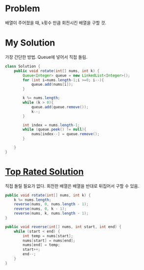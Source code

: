 # Problem

배열이 주어졌을 때, `k`횟수 만큼 회전시킨 배열을 구할 것.

# My Solution

가장 간단한 방법. Queue에 넣어서 직접 돌림.

```java
class Solution {
    public void rotate(int[] nums, int k) {
        Queue<Integer> queue = new LinkedList<Integer>();
        for (int i=nums.length-1;i >=0; i--){
            queue.add(nums[i]);
        }

        k %= nums.length;
        while (k > 0){
            queue.add(queue.remove());
            k--;
        }

        int index = nums.length-1;
        while (queue.peek() != null){
            nums[index--] = queue.remove();
        }

    }
}

```

# [Top Rated Solution](https://leetcode.com/problems/rotate-array/solutions/54250/easy-to-read-java-solution/?orderBy=most_votes)

직접 돌릴 필요가 없다. 회전한 배열은 배열을 반대로 뒤집어서 구할 수 있음.

```java
public void rotate(int[] nums, int k) {
    k %= nums.length;
    reverse(nums, 0, nums.length - 1);
    reverse(nums, 0, k - 1);
    reverse(nums, k, nums.length - 1);
}

public void reverse(int[] nums, int start, int end) {
    while (start < end) {
        int temp = nums[start];
        nums[start] = nums[end];
        nums[end] = temp;
        start++;
        end--;
    }
}
```
